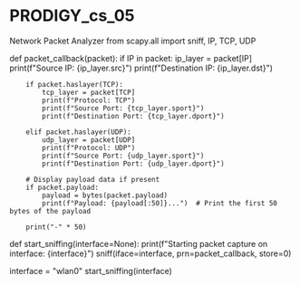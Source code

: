 # PRODIGY_cs_05
Network Packet Analyzer
from scapy.all import sniff, IP, TCP, UDP

def packet_callback(packet):
    if IP in packet:
        ip_layer = packet[IP]
        print(f"Source IP: {ip_layer.src}")
        print(f"Destination IP: {ip_layer.dst}")

        if packet.haslayer(TCP):
            tcp_layer = packet[TCP]
            print(f"Protocol: TCP")
            print(f"Source Port: {tcp_layer.sport}")
            print(f"Destination Port: {tcp_layer.dport}")

        elif packet.haslayer(UDP):
            udp_layer = packet[UDP]
            print(f"Protocol: UDP")
            print(f"Source Port: {udp_layer.sport}")
            print(f"Destination Port: {udp_layer.dport}")

        # Display payload data if present
        if packet.payload:
            payload = bytes(packet.payload)
            print(f"Payload: {payload[:50]}...")  # Print the first 50 bytes of the payload

        print("-" * 50)

def start_sniffing(interface=None):
    print(f"Starting packet capture on interface: {interface}")
    sniff(iface=interface, prn=packet_callback, store=0)

interface = "wlan0"
start_sniffing(interface)
